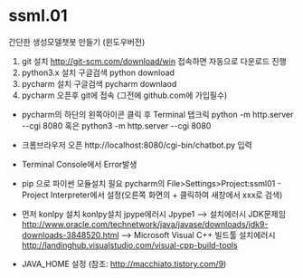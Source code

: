 # ssml.01
간단한 생성모델챗봇 만들기 (윈도우버전)

1. git 설치
    http://git-scm.com/download/win 접속하면 자동으로 다운로드 진행
2. python3.x 설치
    구글검색 python download
3. pycharm 설치
    구글검색 pycharm downlaod
4. pycharm 오픈후 git에 접속 (그전에 github.com에 가입필수)


- pycharm의 하단의 왼쪽아이콘 클릭 후 Terminal 탭크릭
    python -m http.server --cgi 8080
    혹은 python3 -m http.server --cgi 8080

- 크롬브라우저 오픈
    http://localhost:8080/cgi-bin/chatbot.py 입력

- Terminal Console에서 Error발생

- pip 으로 파이썬 모듈설치 필요
    pycharm의 File>Settings>Project:ssml01 - Project Interpreter에서 설정(오른쪽 화면의 + 클릭하여 새창에서 xxx로 검색)

- 먼저  konlpy 설치
    konlpy설치 jpype에러시 Jpype1 
    --> 설치에러시 JDK문제임 http://www.oracle.com/technetwork/java/javase/downloads/jdk9-downloads-3848520.html 
    --> Microsoft Visual C++ 빌드툴 설치에러시 http://landinghub.visualstudio.com/visual-cpp-build-tools
- JAVA_HOME 설정 (참조: http://macchiato.tistory.com/9)

